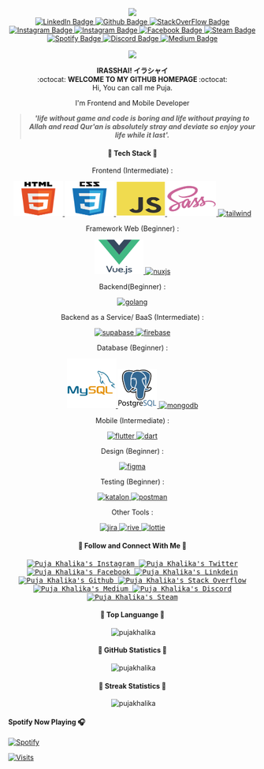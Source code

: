 <div id="header" align="center">
  <img src="https://media.giphy.com/media/M9gbBd9nbDrOTu1Mqx/giphy.gif" width="100"/>
</div>
<div id="badges" align="center">
  <a href="https://www.linkedin.com/in/pujakhalika/">
    <img src="https://img.shields.io/badge/LinkedIn-blue?style=for-the-badge&logo=linkedin&logoColor=white" alt="LinkedIn Badge"/>
  </a>
    <a href="https://github.com/pujakhalika">
    <img src="https://img.shields.io/badge/Github-black?style=for-the-badge&logo=github&logoColor=white" alt="Github Badge"/>
  </a>
    <a href="https://stackoverflow.com/users/16262741/puja-khalika?tab=profile">
    <img src="https://img.shields.io/badge/Stackoverflow-red?style=for-the-badge&logo=stackoverflow&logoColor=white" alt="StackOverFlow Badge"/>
  </a>
  <a href="https://instagram.com/pujakhalika/">
    <img src="https://img.shields.io/badge/Instagram-orange?style=for-the-badge&logo=instagram&logoColor=white" alt="Instagram Badge"/>
  </a>
    <a href="https://twitter.com/PujaKhalika">
    <img src="https://img.shields.io/badge/Twitter-orange?style=for-the-badge&logo=x&logoColor=white" alt="Instagram Badge"/>
  </a>
    <a href="https://www.facebook.com/pujakhalika/">
    <img src="https://img.shields.io/badge/Facebook-blue?style=for-the-badge&logo=facebook&logoColor=white" alt="Facebook Badge"/>
  </a>
    <a href="https://steamcommunity.com/profiles/76561198292273467">
    <img src="https://img.shields.io/badge/Steam-blue?style=for-the-badge&logo=steam&logoColor=white" alt="Steam Badge"/>
  </a>
    <a href="https://open.spotify.com/user/31gf4ejxp4r2gh2ixgqbzy76ccni?si=LQYayhCvSk6nXr1Q5GDZvQ%20%20%20%20%20%20%20%20%20%20%20%20%20%20%20%20%20%20%20%20%20%20%20%20&utm">
    <img src="https://img.shields.io/badge/Spotify-green?style=for-the-badge&logo=spotify&logoColor=white" alt="Spotify Badge"/>
  </a>
    <a href="https://discord.gg/Puja Khalika#9405">
    <img src="https://img.shields.io/badge/Discord-grey?style=for-the-badge&logo=discord&logoColor=white" alt="Discord Badge"/>
  </a>
  <a href="https://medium.com/@pujakhalika71">
    <img src="https://img.shields.io/badge/Medium-brown?style=for-the-badge&logo=medium&logoColor=white" alt="Medium Badge"/>
  </a>
</div>





<p align="center">
<img align="center" img src="https://user-images.githubusercontent.com/73125355/135295109-d1a1d2e4-21f4-4b8a-8e4a-6c9f4646a69b.gif">
</p>


<div align="center">
 <b> IRASSHAI! イラシャイ </b>
</div>


<div align="center">
:octocat: <b> WELCOME TO MY GITHUB HOMEPAGE </b>:octocat:
</div>

<div align="center">
Hi, You can call me Puja. 
<p align="center"> I'm Frontend and Mobile Developer </p>
</div>

<div align="center"> 
<blockquote> <b> <i> 'life without game and code is boring and life without praying to Allah and read Qur'an is absolutely stray and deviate so enjoy your life while it last'.</i> </b> </blockquote>
</div>


<h4 align="center">
🔸<b> Tech Stack 🔸</b>
</h4>

<div align="center">Frontend (Intermediate) : </div>
<p align="center"> 
 <a href="https://www.w3.org/html/" target="_blank"> <img src="https://raw.githubusercontent.com/devicons/devicon/master/icons/html5/html5-original-wordmark.svg" alt="html5" width="100" height="70"> </a>
 <a href="https://www.w3schools.com/css/" target="_blank"> <img src="https://raw.githubusercontent.com/devicons/devicon/master/icons/css3/css3-original-wordmark.svg" alt="css3" width="100" height="70"> </a>
 <a href="https://developer.mozilla.org/en-US/docs/Web/JavaScript" target="_blank"> <img src="https://raw.githubusercontent.com/devicons/devicon/master/icons/javascript/javascript-original.svg" alt="javascript" width="100" height="70"> </a> 
 <a href="https://sass-lang.com" target="_blank"> <img src="https://raw.githubusercontent.com/devicons/devicon/master/icons/sass/sass-original.svg" alt="sass" width="100" height="70"> </a>
 <a href="https://tailwindcss.com/" target="_blank"> <img src="https://www.vectorlogo.zone/logos/tailwindcss/tailwindcss-icon.svg" alt="tailwind" width="100" height="70"> </a>
</p>
<div align="center">Framework Web (Beginner) : </div>
<p align="center">
 <a href="https://vuejs.org/" target="_blank"> <img src="https://raw.githubusercontent.com/devicons/devicon/master/icons/vuejs/vuejs-original-wordmark.svg" alt="vuejs" width="100" height="70"> </a>
 <a href="https://nuxtjs.org" target="_blank"> <img src="https://www.vectorlogo.zone/logos/nuxtjs/nuxtjs-ar21.svg" alt="nuxjs" 
width="100" height="70"> </a>
</p>

<div align="center">Backend(Beginner) : </div>
<p align="center">
<a href="https://go.dev/" target="_blank"> <img src="https://github.com/pujakhalika/pujakhalika/assets/73125355/769f4413-63bd-47ed-934d-9bc27be30d9f" alt="golang" width="170"> </a>
</p>

<div align="center">Backend as a Service/ BaaS (Intermediate) : </div>
<p align="center">
 <a href="https://supabase.com" target="_blank"> <img src="https://www.vectorlogo.zone/logos/supabase/supabase-ar21.svg" alt="supabase" width="180"> </a>
 <a href="https:firebase.com" target="_blank"> <img src="https://www.vectorlogo.zone/logos/firebase/firebase-ar21.svg" alt="firebase" width="180"> </a>
</p>

<div align="center">Database  (Beginner) : </div>
<p align="center">
 <a href="https://www.mysql.com/" target="_blank"> <img src="https://raw.githubusercontent.com/devicons/devicon/master/icons/mysql/mysql-original-wordmark.svg" alt="mysql" width="100"> </a> 
 <a href="https://www.postgresql.org" target="_blank"> <img src="https://raw.githubusercontent.com/devicons/devicon/master/icons/postgresql/postgresql-original-wordmark.svg" alt="postgresql" width="80"> </a> 
 <a href="https://www.mongodb.com/" target="_blank"> <img src="https://www.vectorlogo.zone/logos/mongodb/mongodb-ar21.svg" alt="mongodb" width="180"> </a>
</p>

<div align="center">Mobile (Intermediate) : </div>
<p align="center">
 <a href="https://www.flutter.com/" target="_blank"> <img src="https://www.vectorlogo.zone/logos/flutterio/flutterio-icon.svg" alt="flutter" width="60" > </a>
 <a href="https://www.dart.dev/" target="_blank"> <img src="https://www.vectorlogo.zone/logos/dartlang/dartlang-icon.svg" alt="dart" width="60"> </a>
</p>

<div align="center">Design (Beginner) : </div>
<p align="center">
 <a href="https://www.figma.com/" target="_blank"> <img src="https://www.vectorlogo.zone/logos/figma/figma-icon.svg" alt="figma" width="50" height="50"> </a>
</p>

<div align="center"> Testing (Beginner) : </div>
<p align="center">
 <a href="https://katalon.com/" target="_blank"> <img src="https://upload.wikimedia.org/wikipedia/commons/a/a6/Katalon_Studio_logo.png" alt="katalon" width="150" height="50"> </a>
 <a href="https://postman.com/" target="_blank"> <img src="https://upload.wikimedia.org/wikipedia/commons/c/c2/Postman_%28software%29.png" alt="postman" width="150" height="50"> </a>
</p>

<div align="center"> Other Tools : </div>
<p align="center">
 <a href="https://atlassian.com/" target="_blank"> <img src="https://upload.wikimedia.org/wikipedia/commons/8/82/Jira_%28Software%29_logo.svg" alt="jira" width="150" height="50"> </a>
  <a href="https://www.rive.app/" target="_blank"> <img src="https://user-images.githubusercontent.com/73125355/154809328-588eb11b-2600-4310-abc1-00a613f2f614.jpg" alt="rive" width="50" height="50"> </a>
 <a href="https://www.lottiefilles.com" target="_blank"> <img src="https://upload.wikimedia.org/wikipedia/commons/1/1f/LottieFiles_logo.svg" alt="lottie" width="150" height="50"> </a>
</p>

<h4 align="center">
🔸<b> Follow and Connect With Me 🔸 </b>
</h4>


<p align="center">
  <samp>
<a href="https://instagram.com/pujakhalika/">
  <img  alt="Puja Khalika's Instagram" width="40" src="https://user-images.githubusercontent.com/73125355/125702142-9b40b898-c9f6-474f-977b-29720a436f0a.png" />
</a>

<a href="https://twitter.com/PujaKhalika">
  <img  alt="Puja Khalika's Twitter" width="40" src="https://user-images.githubusercontent.com/73125355/125702822-80504c05-4a0f-4676-9491-1fae623bc0fd.png" />
</a>

<a href="https://www.facebook.com/pujakhalika/">
  <img  alt="Puja Khalika's Facebook" width="40" src="https://user-images.githubusercontent.com/73125355/125703109-80d8149b-c896-4aaa-9115-23cc14c49ce6.png" />
</a>

<a href="https://www.linkedin.com/in/puja-khalika-buana-45aa75194/">
  <img  alt="Puja Khalika's Linkdein" width="40" src="https://user-images.githubusercontent.com/73125355/125703390-1593c466-d192-4f26-8f20-62672502d51d.png" />
</a>

<a href="https://github.com/pujakhalika">
  <img  alt="Puja Khalika's Github" width="40" src="https://user-images.githubusercontent.com/73125355/125725159-c1e550bf-d332-47ab-b16b-ac9cb6a60813.png" />
</a>

<a href="https://stackoverflow.com/users/16262741/puja-khalika?tab=profile">
  <img  alt="Puja Khalika's Stack Overflow" width="40" src="https://user-images.githubusercontent.com/73125355/125716664-e8529b8c-ff65-454e-80a5-6143e28e2fff.png" />
</a>

<a href="https://medium.com/@pujakhalika71">
 <img alt="Puja Khalika's Medium" width="40" src="https://user-images.githubusercontent.com/73125355/127407571-cc30ecd6-dd22-4f21-9262-4e869bb3ee1f.png" />

<a href="https://discord.gg/Puja Khalika#9405">
  <img  alt="Puja Khalika's Discord" width="40" src="https://user-images.githubusercontent.com/73125355/125703861-e99b4e85-043a-49dc-9f3a-99d31df138e4.png" />
</a>

<a href="https://steamcommunity.com/profiles/76561198292273467">
  <img  alt="Puja Khalika's Steam" width="40" src="https://user-images.githubusercontent.com/73125355/125703978-ac7a2a21-2dcf-49e1-9cc7-581c22bf75c9.png" />
</a>
 </samp>

<h4 align="center">
🔸<b> Top Languange 🔸</b>
</h4>
<div align="center">
&nbsp;<img src="https://github-readme-stats-sigma-five.vercel.app/api/top-langs?username=pujakhalika&show_icons=true&theme=tokyonight&locale=en&layout=compact" alt="pujakhalika">
</div>

<h4 align="center">
🔸<b> GitHub Statistics 🔸</b>
</h4>
<div align="center">
&nbsp;<img src="https://github-readme-stats-sigma-five.vercel.app/api?username=pujakhalika&show_icons=true&theme=tokyonight&locale=en" alt="pujakhalika">
</div>

<h4 align="center">
🔸<b> Streak Statistics 🔸</b>
</h4>
<div align="center">
&nbsp;<img src="https://github-readme-streak-stats.herokuapp.com/?user=pujakhalika&theme=tokyonight&locale=en" alt="pujakhalika">
</div>

<h4 align="left"> 
<b> Spotify Now Playing 🎧</b>
</h4>

[![Spotify](https://novatorem-pujakhalika.vercel.app/api/spotify)](https://open.spotify.com/user/31gf4ejxp4r2gh2ixgqbzy76ccni?si=QAXkqr2sRDug-0BmiztYQQ&utm_source=copy-link&dl_branch=1)


[![Visits](https://komarev.com/ghpvc/?username=pujakhalika&logo=GitHub&label=GitHub%20Visitors&color=336699&logoColor=white&style=flat-square)](https://github.com/pujakhalika)
</p>

